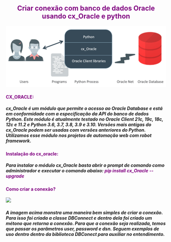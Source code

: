 <h2 align="center"><font color="#800080">Criar conexão com banco de dados Oracle usando cx_Oracle e python</font></h2>



![](https://github.com/TitoSantos/QAcao/blob/master/criarConexaoUtilizando-CX_Oracle/img/cx_Oracle_arch.png)

<h4><font color="#800080">CX_ORACLE:</font></h4>

<h5>cx_Oracle é um módulo que permite o acesso ao Oracle Database e está em conformidade com a especificação da API do banco de dados Python. Este módulo é atualmente testado no Oracle Client 21c, 19c, 18c, 12c e 11.2 e Python 3.6, 3.7, 3.8, 3.9 e 3.10. Versões mais antigas do cx_Oracle podem ser usadas com versões anteriores do Python. Utilizamos esse módulo nos projetos de automação web com robot framework.</h5>

<h4><font color="#800080">Instalação do cx_oracle:</font></h4>

<h5>Para instalar o módulo cx_Oracle basta abrir o prompt de comando como administrador e executar o comando abaixo: <font color="#800080">pip install cx_Oracle --upgrade</font>

<h4><font color="#800080">Como criar a conexão?</font></h4> 

![](C:\QAcao\criarConexaoUtilizando-CX_Oracle\img\conexao.png)

<h5>A imagem acima monstra uma maneira bem simples de criar a conexão. Para isso foi criada a classe DBConnect e dentro dela foi criado um métono que retorna a conexão. Para que a conexão seja realizada, temos que passar os parâmetros user, password e dsn. Seguem exemplos de uso dentro dentro da biblioteca DBConect para auxiliar no entendimento.</h5>



